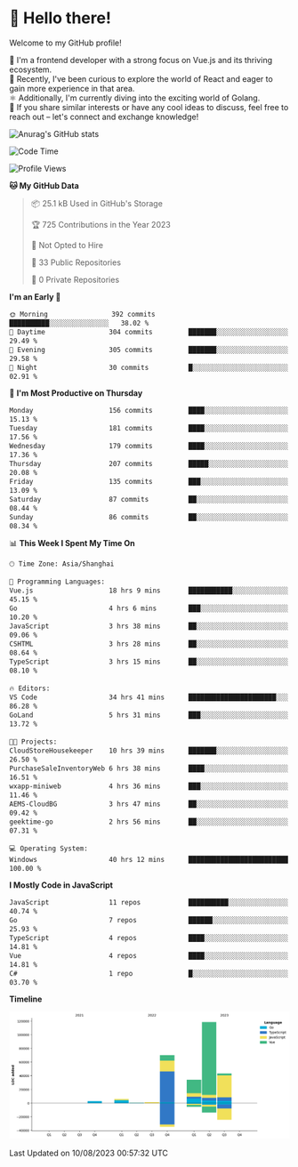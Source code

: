 # 👋 Hello there!

Welcome to my GitHub profile!

🤑 I'm a frontend developer with a strong focus on Vue.js and its thriving ecosystem.    
🌱 Recently, I've been curious to explore the world of React and eager to gain more experience in that area.   
⚛️ Additionally, I'm currently diving into the exciting world of Golang.   
🚀 If you share similar interests or have any cool ideas to discuss, feel free to reach out – let's connect and exchange knowledge!    

![Anurag's GitHub stats](https://github-readme-stats.vercel.app/api?username=huangyul&show_icons=true&&title_color=fff&icon_color=79ff97&text_color=9f9f9f&bg_color=151515&count_private=true)

<!--START_SECTION:waka-->
![Code Time](http://img.shields.io/badge/Code%20Time-304%20hrs%2035%20mins-blue)

![Profile Views](http://img.shields.io/badge/Profile%20Views-72-blue)

**🐱 My GitHub Data** 

> 📦 25.1 kB Used in GitHub's Storage 
 > 
> 🏆 725 Contributions in the Year 2023
 > 
> 🚫 Not Opted to Hire
 > 
> 📜 33 Public Repositories 
 > 
> 🔑 0 Private Repositories 
 > 
**I'm an Early 🐤** 

```text
🌞 Morning                392 commits         ██████████░░░░░░░░░░░░░░░   38.02 % 
🌆 Daytime                304 commits         ███████░░░░░░░░░░░░░░░░░░   29.49 % 
🌃 Evening                305 commits         ███████░░░░░░░░░░░░░░░░░░   29.58 % 
🌙 Night                  30 commits          █░░░░░░░░░░░░░░░░░░░░░░░░   02.91 % 
```
📅 **I'm Most Productive on Thursday** 

```text
Monday                   156 commits         ████░░░░░░░░░░░░░░░░░░░░░   15.13 % 
Tuesday                  181 commits         ████░░░░░░░░░░░░░░░░░░░░░   17.56 % 
Wednesday                179 commits         ████░░░░░░░░░░░░░░░░░░░░░   17.36 % 
Thursday                 207 commits         █████░░░░░░░░░░░░░░░░░░░░   20.08 % 
Friday                   135 commits         ███░░░░░░░░░░░░░░░░░░░░░░   13.09 % 
Saturday                 87 commits          ██░░░░░░░░░░░░░░░░░░░░░░░   08.44 % 
Sunday                   86 commits          ██░░░░░░░░░░░░░░░░░░░░░░░   08.34 % 
```


📊 **This Week I Spent My Time On** 

```text
🕑︎ Time Zone: Asia/Shanghai

💬 Programming Languages: 
Vue.js                   18 hrs 9 mins       ███████████░░░░░░░░░░░░░░   45.15 % 
Go                       4 hrs 6 mins        ███░░░░░░░░░░░░░░░░░░░░░░   10.20 % 
JavaScript               3 hrs 38 mins       ██░░░░░░░░░░░░░░░░░░░░░░░   09.06 % 
CSHTML                   3 hrs 28 mins       ██░░░░░░░░░░░░░░░░░░░░░░░   08.64 % 
TypeScript               3 hrs 15 mins       ██░░░░░░░░░░░░░░░░░░░░░░░   08.10 % 

🔥 Editors: 
VS Code                  34 hrs 41 mins      ██████████████████████░░░   86.28 % 
GoLand                   5 hrs 31 mins       ███░░░░░░░░░░░░░░░░░░░░░░   13.72 % 

🐱‍💻 Projects: 
CloudStoreHousekeeper    10 hrs 39 mins      ███████░░░░░░░░░░░░░░░░░░   26.50 % 
PurchaseSaleInventoryWeb 6 hrs 38 mins       ████░░░░░░░░░░░░░░░░░░░░░   16.51 % 
wxapp-miniweb            4 hrs 36 mins       ███░░░░░░░░░░░░░░░░░░░░░░   11.46 % 
AEMS-CloudBG             3 hrs 47 mins       ██░░░░░░░░░░░░░░░░░░░░░░░   09.42 % 
geektime-go              2 hrs 56 mins       ██░░░░░░░░░░░░░░░░░░░░░░░   07.31 % 

💻 Operating System: 
Windows                  40 hrs 12 mins      █████████████████████████   100.00 % 
```

**I Mostly Code in JavaScript** 

```text
JavaScript               11 repos            ██████████░░░░░░░░░░░░░░░   40.74 % 
Go                       7 repos             ██████░░░░░░░░░░░░░░░░░░░   25.93 % 
TypeScript               4 repos             ████░░░░░░░░░░░░░░░░░░░░░   14.81 % 
Vue                      4 repos             ████░░░░░░░░░░░░░░░░░░░░░   14.81 % 
C#                       1 repo              █░░░░░░░░░░░░░░░░░░░░░░░░   03.70 % 
```



**Timeline**

![Lines of Code chart](https://raw.githubusercontent.com/huangyul/huangyul/main/assets/bar_graph.png)


 Last Updated on 10/08/2023 00:57:32 UTC
<!--END_SECTION:waka-->
